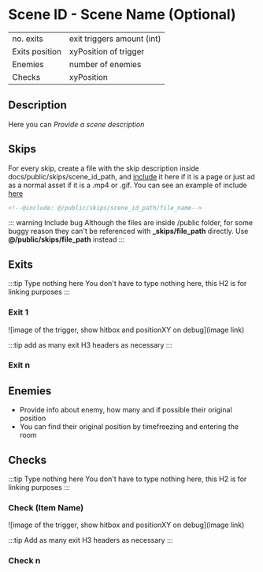 # Scene ID - Scene Name (Optional)

|               |                 |
|:--------------|:----------------|
|no. exits      | exit triggers amount (int) |
|Exits position | xyPosition of trigger | use xyPosition, like <x10,y21> and link each to the section
| Enemies       | number of enemies |
| Checks        |  xyPosition | use xyPosition, link each to the section

## Description

Here you can _Provide a scene description_

## Skips

For every skip, create a file with the skip description inside docs/public/skips/scene_id_path, and [include](https://vitepress.dev/guide/markdown#markdown-file-inclusion) it here if it is a page or just ad as a normal asset if it is a .mp4 or .gif. You can see an example of include [here](../scenes/z01/z0101)

``` md
<!--@include: @/public/skips/scene_id_path/file_name-->
```

::: warning Include bug
Although the files are inside /public folder, for some buggy reason they can't be referenced with **_skips/file_path** directly. Use __@/public/skips/file_path__ instead
:::

## Exits

:::tip Type nothing here
You don't have to type nothing here, this H2 is for linking purposes
:::

### Exit 1

![image of the trigger, show hitbox and positionXY on debug](image link)

:::tip
add as many exit H3 headers as necessary
:::

### Exit n

## Enemies

- Provide info about enemy, how many and if possible their original position
- You can find their original position by timefreezing and entering the room

## Checks

:::tip Type nothing here
You don't have to type nothing here, this H2 is for linking purposes
:::

### Check (Item Name)

![image of the trigger, show hitbox and positionXY on debug](image link)

:::tip
Add as many exit H3 headers as necessary
:::

### Check n
